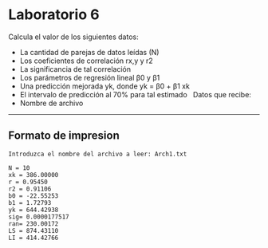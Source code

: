 # Laboratorio 6

Calcula el valor de los siguientes datos:
* La cantidad de parejas de datos leídas (N)
* Los coeficientes de correlación rx,y y r2
* La significancia de tal correlación
* Los parámetros de regresión lineal β0 y β1
* Una predicción mejorada yk, donde yk = β0 + β1 xk
* El intervalo de predicción al 70% para tal estimado
&nbsp;
Datos que recibe:
* Nombre de archivo
- - - -
## Formato de impresion ##
```
Introduzca el nombre del archivo a leer: Arch1.txt

N = 10
xk = 386.00000
r = 0.95450
r2 = 0.91106
b0 = -22.55253
b1 = 1.72793
yk = 644.42938
sig= 0.0000177517
ran= 230.00172
LS = 874.43110
LI = 414.42766
```
